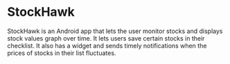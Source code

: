 # StockHawk
StockHawk is an Android app that lets the user monitor stocks and displays stock values graph over time.
It lets users save certain stocks in their checklist.
It also has a widget and sends timely notifications when the prices of stocks in their list fluctuates.

